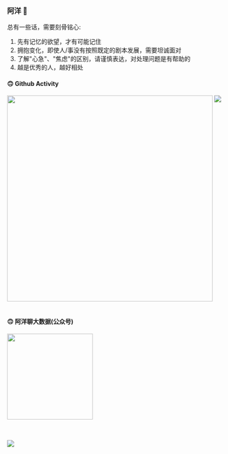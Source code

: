 ### 阿洋 👋

总有一些话，需要刻骨铭心: 
1. 先有记忆的欲望，才有可能记住
2. 拥抱变化，即使人/事没有按照既定的剧本发展，需要坦诚面对
3. 了解"心急"、"焦虑"的区别，请谨慎表达，对处理问题是有帮助的
4. 越是优秀的人，越好相处

#### 🙃 Github Activity 
<div>
  <img src="https://github-readme-stats.vercel.app/api?username=xinzhuxiansheng&show_icons=true" align="top" style="display: inline-block;" width="480"/>
  <img src="https://github-readme-stats.vercel.app/api/top-langs/?username=xinzhuxiansheng&hide=css,html&langs_count=18&layout=compact" align="top" style="display: inline-block;"/>
</div>

<br>

#### 🙃 阿洋聊大数据(公众号)
<div>
  <img src="https://user-images.githubusercontent.com/7881241/145440130-0393ddf8-6832-450e-aa31-9a2cd964c90e.png" width="200"/>
</div>


<!--
**xinzhuxiansheng/xinzhuxiansheng** is a ✨ _special_ ✨ repository because its `README.md` (this file) appears on your GitHub profile.

Here are some ideas to get you started:

- 🔭 I’m currently working on ...
- 🌱 I’m currently learning ...
- 👯 I’m looking to collaborate on ...
- 🤔 I’m looking for help with ...
- 💬 Ask me about ...
- 📫 How to reach me: ...
- 😄 Pronouns: ...
- ⚡ Fun fact: ...
-->

<br>
<br>

<a href="http://xinzhuxiansheng.com/"><img src="https://img.shields.io/badge/Notion-%E9%98%BF%E6%B4%8B's_Blog-red?style=flat&logo=notion" /></a>
